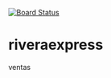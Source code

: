 [![Board Status](https://dev.azure.com/alexcamposve0675/97be82cd-bbbd-43da-8a95-ad405f8efc4c/0cefdb5c-7d91-42b3-a819-743fadf9ab90/_apis/work/boardbadge/2d3795cd-b988-4839-a99e-f8111c2a8906)](https://dev.azure.com/alexcamposve0675/97be82cd-bbbd-43da-8a95-ad405f8efc4c/_boards/board/t/0cefdb5c-7d91-42b3-a819-743fadf9ab90/Microsoft.RequirementCategory)
# riveraexpress
 ventas
